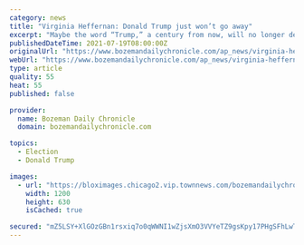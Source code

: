 ```yaml
---
category: news
title: "Virginia Heffernan: Donald Trump just won’t go away"
excerpt: "Maybe the word “Trump,” a century from now, will no longer designate a man — or even a presidential administration."
publishedDateTime: 2021-07-19T08:00:00Z
originalUrl: "https://www.bozemandailychronicle.com/ap_news/virginia-heffernan-donald-trump-just-won-t-go-away/article_ac1f1e87-110d-5f47-9dd9-766d91c804c1.html"
webUrl: "https://www.bozemandailychronicle.com/ap_news/virginia-heffernan-donald-trump-just-won-t-go-away/article_ac1f1e87-110d-5f47-9dd9-766d91c804c1.html"
type: article
quality: 55
heat: 55
published: false

provider:
  name: Bozeman Daily Chronicle
  domain: bozemandailychronicle.com

topics:
  - Election
  - Donald Trump

images:
  - url: "https://bloximages.chicago2.vip.townnews.com/bozemandailychronicle.com/content/tncms/custom/image/2ffee154-edef-11e4-a572-ab4a61dde6eb.png"
    width: 1200
    height: 630
    isCached: true

secured: "mZ5LSY+XlGOzGBn1rsxiq7o0qWWNI1wZjsXmO3VVYeTZ9gsKpy17PHgSFhLwT8A7dpdpvNopegVR/eNFqgIzcs7vBE9ADQaqmAl0zy+Ju8pQsyeIR8i7XPjMaGvippxXSqCr/GvzbIc7S1dqCJGreQsltMCiJD8Rp1pNMgM45Rus++bWweINgRI+9Z0Ak9Hl5hVkjWV6btOhJCjRVF0ZJIQk53kJM4ViGri1FteHjntSmai11W0a4V87jREQMa0Jl49d54JyEgoWfeCLIzGAe4NU9UOjUKpordKYRZtxmSyU598LihX7JqBRa1mIov2407qRjYYvYFbofsEaGmfCs2AyPnduTyttGIk/7ykiqlI=;T3wiKlc+24eF5B+ncqh9Sg=="
---
```


